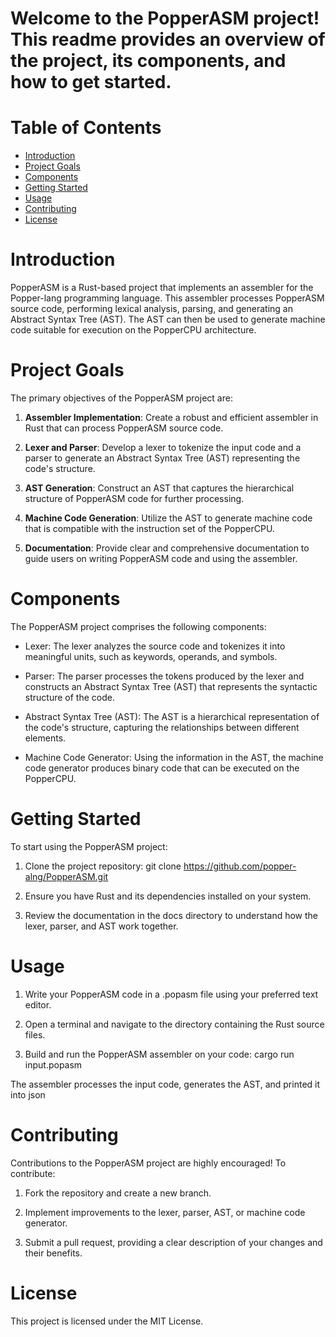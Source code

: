 
# Welcome to the PopperASM project! This readme provides an overview of the project, its components, and how to get started.

# Table of Contents
- [Introduction](#introduction)
- [Project Goals](#project-goals)
- [Components](#components)
- [Getting Started](#getting-started)
- [Usage](#usage)
- [Contributing](#contributing)
- [License](#license)
# Introduction
PopperASM is a Rust-based project that implements an assembler for the Popper-lang programming language. This assembler processes PopperASM source code, performing lexical analysis, parsing, and generating an Abstract Syntax Tree (AST). The AST can then be used to generate machine code suitable for execution on the PopperCPU architecture.

# Project Goals
The primary objectives of the PopperASM project are:

1. **Assembler Implementation**: Create a robust and efficient assembler in Rust that can process PopperASM source code.

2. **Lexer and Parser**: Develop a lexer to tokenize the input code and a parser to generate an Abstract Syntax Tree (AST) representing the code's structure.

3. **AST Generation**: Construct an AST that captures the hierarchical structure of PopperASM code for further processing.

4. **Machine Code Generation**: Utilize the AST to generate machine code that is compatible with the instruction set of the PopperCPU.

5. **Documentation**: Provide clear and comprehensive documentation to guide users on writing PopperASM code and using the assembler.

# Components
The PopperASM project comprises the following components:

- Lexer: The lexer analyzes the source code and tokenizes it into meaningful units, such as keywords, operands, and symbols.

- Parser: The parser processes the tokens produced by the lexer and constructs an Abstract Syntax Tree (AST) that represents the syntactic structure of the code.

- Abstract Syntax Tree (AST): The AST is a hierarchical representation of the code's structure, capturing the relationships between different elements.

- Machine Code Generator: Using the information in the AST, the machine code generator produces binary code that can be executed on the PopperCPU.

# Getting Started
To start using the PopperASM project:

1. Clone the project repository: git clone https://github.com/popper-alng/PopperASM.git

2. Ensure you have Rust and its dependencies installed on your system.

3. Review the documentation in the docs directory to understand how the lexer, parser, and AST work together.

# Usage
1. Write your PopperASM code in a .popasm file using your preferred text editor.

2. Open a terminal and navigate to the directory containing the Rust source files.

3. Build and run the PopperASM assembler on your code: cargo run input.popasm 

The assembler processes the input code, generates the AST, and printed it into json

# Contributing
Contributions to the PopperASM project are highly encouraged! To contribute:

1. Fork the repository and create a new branch.

2. Implement improvements to the lexer, parser, AST, or machine code generator.

3. Submit a pull request, providing a clear description of your changes and their benefits.

# License
This project is licensed under the MIT License.
